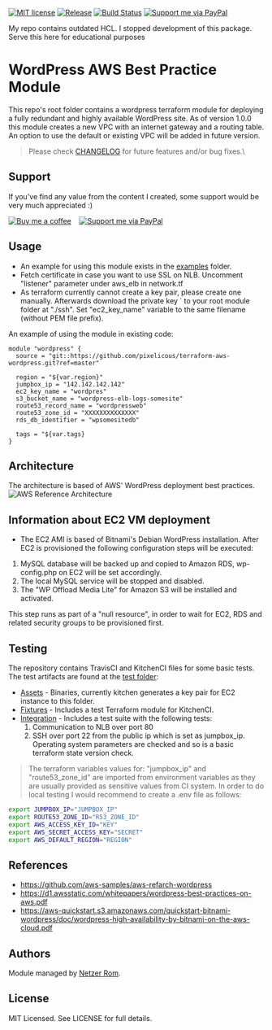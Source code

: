 [![MIT license](https://img.shields.io/badge/license-MIT-brightgreen.svg)](http://opensource.org/licenses/MIT)
[![Release](https://img.shields.io/github/release/pixelicous/terraform-aws-wordpress.svg)](https://github.com/pixelicous/terraform-aws-wordpress/releases)
[![Build Status](https://travis-ci.org/pixelicous/terraform-aws-wordpress.svg?branch=master)](https://travis-ci.org/pixelicous/terraform-aws-wordpress)
[![Support me via PayPal](https://img.shields.io/badge/PayPal-Support-orange.svg?style=flat&logo=paypal)](https://www.paypal.me/pixeIabs)

My repo contains outdated HCL.
I stopped development of this package. Serve this here for educational purposes

# WordPress AWS Best Practice Module
This repo's root folder contains a wordpress terraform module for deploying a fully redundant and highly available WordPress site.
As of version 1.0.0 this module creates a new VPC with an internet gateway and a routing table.
An option to use the default or existing VPC will be added in future version.

> Please check [CHANGELOG](CHANGELOG.md) for future features and/or bug fixes.\

## Support
If you've find any value from the content I created, some support would be very much appreciated :)

[![Buy me a coffee](https://www.buymeacoffee.com/assets/img/custom_images/yellow_img.png)](https://www.buymeacoffee.com/pixelabs)&nbsp;&nbsp;&nbsp;&nbsp;[![Support me via PayPal](https://cdn.rawgit.com/twolfson/paypal-github-button/1.0.0/dist/button.svg)](https://www.paypal.me/pixeIabs/)

## Usage
* An example for using this module exists in the [examples](examples/) folder.
* Fetch certificate in case you want to use SSL on NLB. Uncomment "listener" parameter under aws_elb in network.tf
* As terraform currently cannot create a key pair, please create one manually. Afterwards download the private key `
  to your root module folder at "./ssh". Set "ec2_key_name" variable to the same filename (without PEM file prefix).

An example of using the module in existing code:
```hcl
module "wordpress" {
  source = "git::https://github.com/pixelicous/terraform-aws-wordpress.git?ref=master"

  region = "${var.region}"
  jumpbox_ip = "142.142.142.142"
  ec2_key_name = "wordpres"
  s3_bucket_name = "wordpress-elb-logs-somesite"
  route53_record_name = "wordpressweb"
  route53_zone_id = "XXXXXXXXXXXXXX"
  rds_db_identifier = "wpsomesitedb"

  tags = "${var.tags}
}
```

## Architecture
The architecture is based of AWS' WordPress deployment best practices.
![AWS Reference Architecture](https://github.com/pixelicous/terraform-aws-wordpress/blob/master/images/aws-refarch-wordpress.jpeg?raw=true)


## Information about EC2 VM deployment
* The EC2 AMI is based of Bitnami's Debian WordPress installation.
After EC2 is provisioned the following configuration steps will be executed:
1. MySQL database will be backed up and copied to Amazon RDS, wp-config.php on EC2 will be set accordingly.
2. The local MySQL service will be stopped and disabled.
3. The "WP Offload Media Lite" for Amazon S3 will be installed and activated.

This step runs as part of a "null resource", in order to wait for EC2, RDS and related security groups to be provisioned first.

## Testing
The repository contains TravisCI and KitchenCI files for some basic tests.
The test artifacts are found at the [test folder](test/):
* [Assets](test/assets/) - Binaries, currently kitchen generates a key pair for EC2 instance to this folder.
* [Fixtures](test/fixtures/tf_module/) - Includes a test Terraform module for KitchenCI.
* [Integration](test/integration/test_suite/controls/) - Includes a test suite with the following tests:
  1. Communication to NLB over port 80
  2. SSH over port 22 from the public ip which is set as jumpbox_ip.
Operating system parameters are checked and so is a basic terraform state version check.
> The terraform variables values for: "jumpbox_ip" and "route53_zone_id" are imported from environment variables as  they are usually provided as sensitive values from CI system.
In order to do local testing I would recommend to create a .env file as follows:
```bash
export JUMPBOX_IP="JUMPBOX_IP"
export ROUTE53_ZONE_ID="R53_ZONE_ID"
export AWS_ACCESS_KEY_ID="KEY"
export AWS_SECRET_ACCESS_KEY="SECRET"
export AWS_DEFAULT_REGION="REGION"
```


## References
* https://github.com/aws-samples/aws-refarch-wordpress
* https://d1.awsstatic.com/whitepapers/wordpress-best-practices-on-aws.pdf
* https://aws-quickstart.s3.amazonaws.com/quickstart-bitnami-wordpress/doc/wordpress-high-availability-by-bitnami-on-the-aws-cloud.pdf

## Authors
Module managed by [Netzer Rom](https://github.com/pixelicous).

## License
MIT Licensed. See LICENSE for full details.

